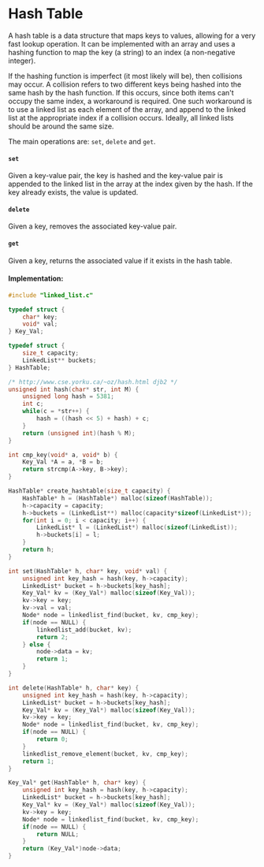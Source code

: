 # Hash Table

A hash table is a data structure that maps keys to values, allowing for a very fast lookup operation. It can be implemented with an array and uses a hashing function to map the key (a string) to an index (a non-negative integer).

If the hashing function is imperfect (it most likely will be), then collisions may occur. A collision refers to two different keys being hashed into the same hash by the hash function. If this occurs, since both items can't occupy the same index, a workaround is required. One such workaround is to use a linked list as each element of the array, and append to the linked list at the appropriate index if a collision occurs. Ideally, all linked lists should be around the same size.

The main operations are: `set`, `delete` and `get`.

#### `set`

Given a key-value pair, the key is hashed and the key-value pair is appended to the linked list in the array at the index given by the hash. If the key already exists, the value is updated.

#### `delete`

Given a key, removes the associated key-value pair.

#### `get`

Given a key, returns the associated value if it exists in the hash table.

#### Implementation:

```C
#include "linked_list.c"

typedef struct {
    char* key;
    void* val;
} Key_Val;

typedef struct {
    size_t capacity;
    LinkedList** buckets;
} HashTable;

/* http://www.cse.yorku.ca/~oz/hash.html djb2 */
unsigned int hash(char* str, int M) {
    unsigned long hash = 5381;
    int c;
    while(c = *str++) {
        hash = ((hash << 5) + hash) + c;
    }
    return (unsigned int)(hash % M);
}

int cmp_key(void* a, void* b) {
    Key_Val *A = a, *B = b;
    return strcmp(A->key, B->key);
}

HashTable* create_hashtable(size_t capacity) {
    HashTable* h = (HashTable*) malloc(sizeof(HashTable));
    h->capacity = capacity;
    h->buckets = (LinkedList**) malloc(capacity*sizeof(LinkedList*));
    for(int i = 0; i < capacity; i++) {
        LinkedList* l = (LinkedList*) malloc(sizeof(LinkedList));
        h->buckets[i] = l;
    }
    return h;
}

int set(HashTable* h, char* key, void* val) {
    unsigned int key_hash = hash(key, h->capacity);
    LinkedList* bucket = h->buckets[key_hash];
    Key_Val* kv = (Key_Val*) malloc(sizeof(Key_Val));
    kv->key = key;
    kv->val = val;
    Node* node = linkedlist_find(bucket, kv, cmp_key);
    if(node == NULL) {
        linkedlist_add(bucket, kv);
        return 2;
    } else {
        node->data = kv;
        return 1;
    }
}

int delete(HashTable* h, char* key) {
    unsigned int key_hash = hash(key, h->capacity);
    LinkedList* bucket = h->buckets[key_hash];
    Key_Val* kv = (Key_Val*) malloc(sizeof(Key_Val));
    kv->key = key;
    Node* node = linkedlist_find(bucket, kv, cmp_key);
    if(node == NULL) {
        return 0;
    }
    linkedlist_remove_element(bucket, kv, cmp_key);
    return 1;
}

Key_Val* get(HashTable* h, char* key) {
    unsigned int key_hash = hash(key, h->capacity);
    LinkedList* bucket = h->buckets[key_hash];
    Key_Val* kv = (Key_Val*) malloc(sizeof(Key_Val));
    kv->key = key;
    Node* node = linkedlist_find(bucket, kv, cmp_key);
    if(node == NULL) {
        return NULL;
    }
    return (Key_Val*)node->data;
}
```
